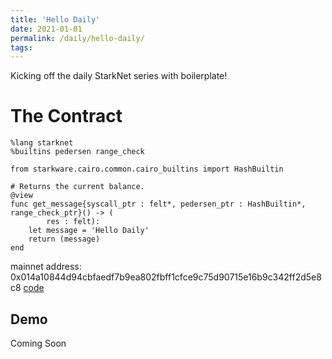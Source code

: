 ```yaml
---
title: 'Hello Daily'
date: 2021-01-01
permalink: /daily/hello-daily/
tags:
---
```


Kicking off the daily StarkNet series with boilerplate!

The Contract
======
```
%lang starknet
%builtins pedersen range_check

from starkware.cairo.common.cairo_builtins import HashBuiltin

# Returns the current balance.
@view
func get_message{syscall_ptr : felt*, pedersen_ptr : HashBuiltin*, range_check_ptr}() -> (
        res : felt):
    let message = 'Hello Daily'
    return (message)
end
```
mainnet address: 0x014a10844d94cbfaedf7b9ea802fbff1cfce9c75d90715e16b9c342ff2d5e8c8
[code](https://github.com/0xNonCents/Hello-Daily-01-01-2021)


Demo
------
Coming Soon